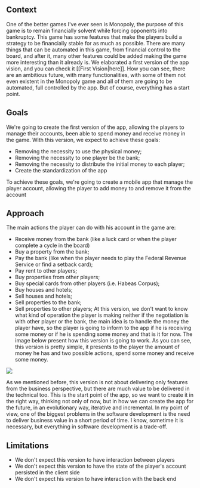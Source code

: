 ## Context

One of the better games I've ever seen is Monopoly, the purpose of this game is to remain financially solvent while forcing opponents into bankruptcy. This game has some features that make the players build a strategy to be financially stable for as much as possible.
There are many things that can be automated in this game, from financial control to the board, and after it, many other features could be added making the game more interesting than it already is. 
We elaborated a first version of the app vision, and you can check it [[First Vision|here]]. How you can see, there are an ambitious future, with many functionalities, with some of them not even existent in the Monopoly game and all of them are going to be automated, full controlled by the app. But of course, everything has a start point.

## Goals
We're going to create the first version of the app, allowing the players to manage their accounts, been able to spend money and receive money in the game.
With this version, we expect to achieve these goals:
- Removing the necessity to use the physical money;
- Removing the necessity to one player be the bank;
- Removing the necessity to distribute the initial money to each player;
- Create the standardization of the app

To achieve these goals, we're going to create a mobile app that manage the player account, allowing the player to add money to and remove it from the account

## Approach
The main actions the player can do with his account in the game are:
- Receive money from the bank (like a luck card or when the player complete a cycle in the board)
- Buy a property from the bank;
- Pay the bank (like when the player needs to play the Federal Revenue Service or find a setback card);
- Pay rent to other players;
- Buy properties from other players;
- Buy special cards from other players (i.e. Habeas Corpus);
- Buy houses and hotels;
- Sell houses and hotels;
- Sell properties to the bank;
- Sell properties to other players;
At this version, we don't want to know what kind of operation the player is making neither if the negotiation is with other player or the bank, the main idea is to handle the money the player have, so the player is going to inform to the app if he is receiving some money or if he is spending some money and that is it for now.
The image below present how this version is going to work. As you can see, this version is pretty simple, it presents to the player the amount of money he has and two possible actions, spend some money and receive some money.
<img src="https://user-images.githubusercontent.com/38296002/210139844-2346e33f-a529-40f6-b238-4e339462a84c.png"/>

As we mentioned before, this version is not about delivering only features from the business perspective, but there are much value to be delivered in the technical too. This is the start point of the app, so we want to create it in the right way, thinking not only of now, but in how we can create the app for the future, in an evolutionary way, iterative and incremental. 
In my point of view, one of the biggest problems in the software development is the need to deliver business value in a short period of time. I know, sometime it is necessary, but everything in software development is a trade-off.


## Limitations

- We don't expect this version to have interaction between players
- We don't expect this version to have the state of the player's account persisted in the client side
- We don't expect his version to have interaction with the back end
